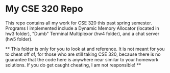 # My CSE 320 Repo

This repo contains all my work for CSE 320 this past spring semester.  Programs I implemented include a Dynamic Memory Allocator (located in hw3 folder), "Dumb" Terminal Multiplexor (hw4 folder), and a chat server (hw5 folder).

** This folder is only for you to look at and reference.  It is not meant for you to cheat off of, for those who are still taking CSE 320, because there is no guarantee that the code here is anywhere near similar to your homework solutions.  If you do get caught cheating, I am not responsible! **
